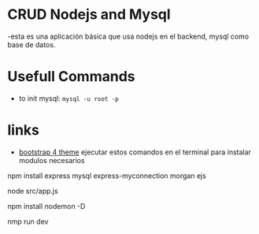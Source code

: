# CRUD Nodejs and Mysql
-esta es una aplicación básica que usa nodejs en el backend, mysql como base de datos.

# Usefull Commands
- to init mysql: `mysql -u root -p`

# links
- [bootstrap 4 theme](https://bootswatch.com/4/lux/bootstrap.min.css)
ejecutar estos comandos en el terminal para instalar modulos necesarios

npm install express mysql express-myconnection morgan ejs 

node src/app.js

npm install nodemon -D

nmp run dev
